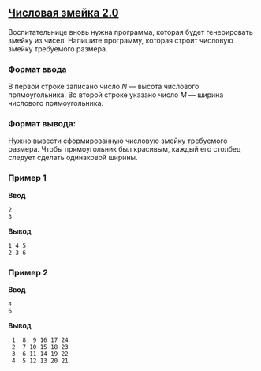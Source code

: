 ## [Числовая змейка 2.0](../../../solutions/2.4/24_o.py)

Воспитательнице вновь нужна программа, которая будет генерировать змейку из чисел. Напишите программу, которая строит числовую змейку требуемого размера.

### Формат ввода

В первой строке записано число $N$ — высота числового прямоугольника.
Во второй строке указано число $M$ — ширина числового прямоугольника.

### Формат вывода:

Нужно вывести сформированную числовую змейку требуемого размера.
Чтобы прямоугольник был красивым, каждый его столбец следует сделать одинаковой ширины.

### Пример 1

**Ввод**
```plaintext
2
3
```

**Вывод**
```plaintext
1 4 5
2 3 6
```

### Пример 2

**Ввод**
```plaintext
4
6
```

**Вывод**
```plaintext
 1  8  9 16 17 24
 2  7 10 15 18 23
 3  6 11 14 19 22
 4  5 12 13 20 21
```